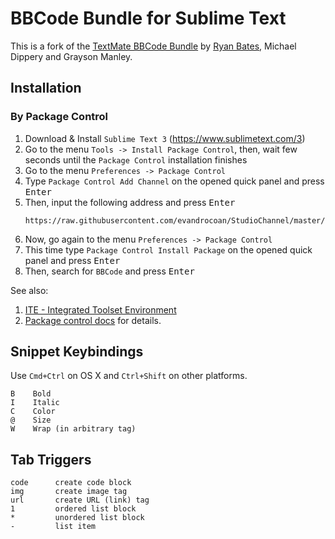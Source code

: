 # BBCode Bundle for Sublime Text

This is a fork of the [TextMate BBCode Bundle][1] by [Ryan Bates][2], Michael Dippery and Grayson Manley.

[1]: https://github.com/gmanley/BBCode.tmbundle
[2]: http://www.rybud.com/


## Installation

### By Package Control

1. Download & Install `Sublime Text 3` (https://www.sublimetext.com/3)
1. Go to the menu `Tools -> Install Package Control`, then,
   wait few seconds until the `Package Control` installation finishes
1. Go to the menu `Preferences -> Package Control`
1. Type `Package Control Add Channel` on the opened quick panel and press <kbd>Enter</kbd>
1. Then, input the following address and press <kbd>Enter</kbd>
   ```
   https://raw.githubusercontent.com/evandrocoan/StudioChannel/master/channel.json
   ```
1. Now, go again to the menu `Preferences -> Package Control`
1. This time type `Package Control Install Package` on the opened quick panel and press <kbd>Enter</kbd>
1. Then, search for `BBCode` and press <kbd>Enter</kbd>

See also:
1. [ITE - Integrated Toolset Environment](https://github.com/evandrocoan/ITE)
1. [Package control docs](https://packagecontrol.io/docs/usage) for details.


## Snippet Keybindings

Use `Cmd+Ctrl` on OS X and `Ctrl+Shift` on other platforms.

    B    Bold
    I    Italic
    C    Color
    @    Size
    W    Wrap (in arbitrary tag)

## Tab Triggers

    code      create code block
    img       create image tag
    url       create URL (link) tag
    1         ordered list block
    *         unordered list block
    -         list item
